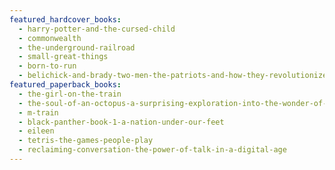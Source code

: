 ```yaml
---
featured_hardcover_books:
  - harry-potter-and-the-cursed-child
  - commonwealth
  - the-underground-railroad
  - small-great-things
  - born-to-run
  - belichick-and-brady-two-men-the-patriots-and-how-they-revolutionized-football
featured_paperback_books:
  - the-girl-on-the-train
  - the-soul-of-an-octopus-a-surprising-exploration-into-the-wonder-of-consciousness
  - m-train
  - black-panther-book-1-a-nation-under-our-feet
  - eileen
  - tetris-the-games-people-play
  - reclaiming-conversation-the-power-of-talk-in-a-digital-age
---
```

